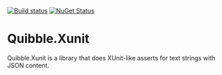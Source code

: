 [![Build status](https://ci.appveyor.com/api/projects/status/0v6946lhh480cgbk?svg=true)](https://ci.appveyor.com/project/NRKOpensource/json-quibble-xunit)
[![NuGet Status](https://img.shields.io/nuget/v/Quibble.svg?style=flat)](https://www.nuget.org/packages/Quibble.XUnit/)

# Quibble.Xunit

Quibble.Xunit is a library that does XUnit-like asserts for text strings with JSON content.

